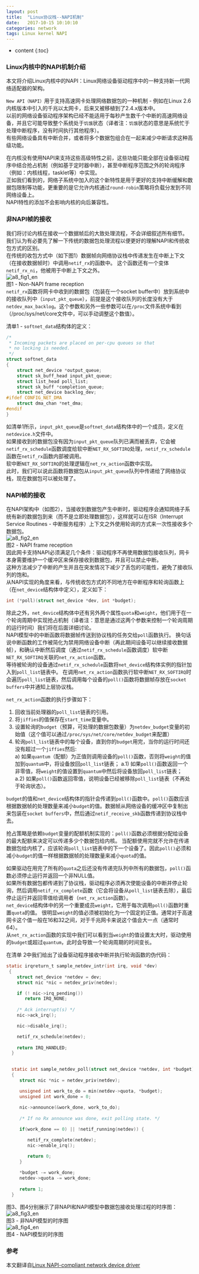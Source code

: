 ```yaml
---
layout: post
title:  "Linux协议栈--NAPI机制"
date:   2017-10-15 10:10:10
categories: network
tags: Linux kernel NAPI 
---
```


* content
{:toc}

### Linux内核中的NAPI机制介绍

本文将介绍Linux内核中的NAPI：Linux网络设备驱动程序中的一种支持新一代网络适配器的架构。   

`New API（NAPI）`用于支持高速网卡处理网络数据包的一种机制 - 例如在Linux 2.6内核版本中引入的千兆以太网卡，后来又被移植到了2.4.x版本中。   
以前的网络设备驱动程序架构已经不能适用于每秒产生数千个中断的高速网络设备，并且它可能导致整个系统处于`饥饿`状态（译者注：`饥饿`状态的意思是系统忙于处理中断程序，没有时间执行其他程序）。   
有些网络设备具有中断合并，或者将多个数据包组合在一起来减少中断请求这种高级功能。

在内核没有使用NAPI来支持这些高级特性之前，这些功能只能全部在设备驱动程序中结合抢占机制（例如基于定时器中断），甚至中断程序范围之外的轮询程序（例如：内核线程，tasklet等）中实现。   
正如我们看到的，网络子系统中加入的这个新特性是用于更好的支持中断缓解和数据包限制等功能，更重要的是它允许内核通过`round-robin`策略将负载分发到不同网络设备上。   
NAPI特性的添加不会影响内核的向后兼容性。

### 非NAPI帧的接收

我们将讨论内核在接收一个数据帧后的大致处理流程，不会详细叙述所有细节。   
我们认为有必要先了解一下传统的数据包处理流程以便更好的理解NAPI和传统收包方式的区别。    
在传统的收包方式中（如下图1）数据帧向网络协议栈中传递发生在中断上下文（在接收数据帧时）中调用`netif_rx`的函数中。
这个函数还有一个变体`netif_rx_ni`，他被用于中断上下文之外。   
![a8_fig1_en]({{"/css/pics/napi/a8_fig1_en.jpg"}})     
图1 - Non-NAPI frame reception    
`netif_rx`函数将网卡中收到的数据包（包装在一个socket buffer中）放到系统中的接收队列中（`input_pkt_queue`），前提是这个接收队列的长度没有大于`netdev_max_backlog`。这个参数和另外一些参数可以在`/proc`文件系统中看到（/proc/sys/net/core文件中，可以手动调整这个数值）。

清单1 - `softnet_data`结构体的定义：   
```c
/*
 * Incoming packets are placed on per-cpu queues so that
 * no locking is needed.
 */
struct softnet_data
{
    struct net_device *output_queue;
    struct sk_buff_head input_pkt_queue;
    struct list_head poll_list;
    struct sk_buff *completion_queue;
    struct net_device backlog_dev;
#ifdef CONFIG_NET_DMA
    struct dma_chan *net_dma;
#endif
}
```
如清单1所示，`input_pkt_queue`是`softnet_data`结构体中的一个成员，定义在`netdevice.h`文件中。   
如果接收到的数据包没有因为`input_pkt_queue`队列已满而被丢弃，它会被`netif_rx_schedule`函数调度给软中断`NET_RX_SOFTIRQ`处理，`netif_rx_schedule`函数在`netif_rx`函数内部被调用。   
软中断`NET_RX_SOFTIRQ`的处理逻辑在`net_rx_action`函数中实现。   
此时，我们可以说此函数将数据包从`input_pkt_queue`队列中传递给了网络协议栈，现在数据包可以被处理了。

### NAPI帧的接收

在NAPI架构中（如图2），当接收到数据包产生中断时，驱动程序会通知网络子系统有新的数据包到来（而不是立即处理数据包），这样就可以在ISR（Interrupt Service Routines - 中断服务程序）上下文之外使用轮询的方式来一次性接收多个数据包。   
![a8_fig2_en]({{"/css/pics/napi/a8_fig2_en.jpg"}})     
图2 - NAPI frame reception   
因此网卡支持NAPI必须满足几个条件：驱动程序不再使用数据包接收队列，网卡本身需要维护一个缓冲区来保存接收到数据包，并且可以禁止中断。   
这种方法减少了中断的产生并且在突发情况下减少了丢包的可能性，避免了接收队列的饱和。   
从NAPI实现的角度来看，与传统收包方式的不同地方在中断程序和轮询函数上（在`net_device`结构体中定义），定义如下：
```c
int (*poll)(struct net_device *dev, int *budget);
```
除此之外，`net_device`结构体中还有另外两个属性`quota`和`weight`，他们用于在一个轮询周期中实现抢占机制（译者注：意思是通过这两个参数来控制一个轮询周期的运行时间）我们将在后面详细讨论。   
NAPI模型中的中断函数将数据帧传送到协议栈的任务交给`poll`函数执行。
换句话说中断函数的工作被简化为禁用网络设备中断（再此期间设备可以继续接收数据帧），和确认中断然后调度（通过`netif_rx_schedule`函数调度）软中断`NET_RX_SOFTIRQ`关联的`net_rx_action`函数。   
等待被轮询的设备通过`netif_rx_schedule`函数将`net_device`结构体实例的指针加入到`poll_list`链表中。
在调用`net_rx_action`函数执行软中断`NET_RX_SOFTIRQ`时会遍历`poll_list`链表，然后调用每个设备的`poll()`函数将数据帧存放在`socket buffers`中并通知上层协议栈。

`net_rx_action`函数的执行步骤如下：   
1. 回收当前处理器的`poll_list`链表的引用。
2. 将`jiffies`的值保存在`start_time`变量中。
3. 设置轮询的`budget`（预算，可处理的数据包数量）为`netdev_budget`变量的初始值（这个值可以通过`/proc/sys/net/core/netdev_budget`来配置）
4. 轮询`poll_list`链表中的每个设备，直到你的`budget`用完，当你的运行时间还没有超过一个`jiffies`然后:   
    a) 如果`quantum`（配额）为正值则调用设备的`poll()`函数，否则将`weight`的值加到`quantum`中，将设备放回`poll_list`链表；
    a.1) 如果`poll()`函数返回一个非零值，将`weight`的值设置到`quantum`中然后将设备放回`poll_list`链表；
    a.2) 如果`poll()`函数返回零值，说明设备已经被移除`poll_list`链表（不再处于轮询状态）。

`budget`的值和`net_device`结构体的指针会传递到`poll()`函数中。`poll()`函数应该根据数据帧的处理数量来减小`budget`的值。数据帧从网络设备的缓冲区中复制出来包装在`socket buffers`中，然后通过`netif_receive_skb`函数传递到协议栈中去。

抢占策略是依赖`budget`变量的配额机制实现的：`poll()`函数必须根据分配给设备的最大配额来决定可以传递多少个数据包给内核。
当配额使用完就不允许在传递数据包给内核了，应该轮询`poll_list`链表中的下一个设备了。因此`poll()`必须和减小`budget`的值一样根据数据帧的处理数量来减小`quota`的值。

如果驱动在用完了所有的`quota`之后还没有传递完队列中所有的数据包，`poll()`函数必须停止运行并返回一个非NULL值。   
如果所有数据包都传递到了协议栈，驱动程序必须再次使能设备的中断并停止轮询，然后调用`netif_rx_complete`函数（它会将设备从`poll_list`链表去除），最后停止运行并返回零值给调用者（`net_rx_action`函数）。   
`net_device`结构体中的另一个重要成员`weight`，它用于每次调用`poll()`函数时重置`quota`的值。
很明显`weight`的值必须被初始化为一个固定的正值。通常对于高速网卡这个值一般在16和32之间，对于千兆网卡来说这个值会大一点（通常时64）。   
从`net_rx_action`函数的实现中我们可以看到当`weight`的值设置太大时，驱动使用的`budget`或超过`quantum`，此时会导致一个轮询周期的时间变长。

在清单 2中我们给出了设备驱动程序接收中断并执行轮询函数的伪代码：
```C
static irqreturn_t sample_netdev_intr(int irq, void *dev)
 {
    struct net_device *netdev = dev;
    struct nic *nic = netdev_priv(netdev);

    if (! nic->irq_pending())
       return IRQ_NONE;
 
    /* Ack interrupt(s) */
    nic->ack_irq();

    nic->disable_irq();  

    netif_rx_schedule(netdev);
  
    return IRQ_HANDLED;
  }

 
  static int sample_netdev_poll(struct net_device *netdev, int *budget)
  {
     struct nic *nic = netdev_priv(netdev);

     unsigned int work_to_do = min(netdev->quota, *budget);
     unsigned int work_done = 0;
   
     nic->announce(&work_done, work_to_do);
   
     /* If no Rx announce was done, exit polling state. */

     if(work_done == 0) || !netif_running(netdev)) {

        netif_rx_complete(netdev);
        nic->enable_irq();  

        return 0;
     }
 
     *budget -= work_done;
     netdev->quota -= work_done;
 
     return 1;
  }
```
图3、图4分别展示了非NAPI和NAPI模型中数据包接收处理过程的时序图：   
![a8_fig3_en]({{"/css/pics/napi/a8_fig3_en.jpg"}})   
图3 - 非NAPI模型的时序图     
![a8_fig4_en]({{"/css/pics/napi/a8_fig4_en.jpg"}})   
图4 - NAPI模型的时序图   

### 参考

本文翻译自[Linux NAPI-compliant network device driver](http://www.eantcal.eu/home/articles-and-publications/articles-eng/linux-napi-compliant-network-device-driver)












